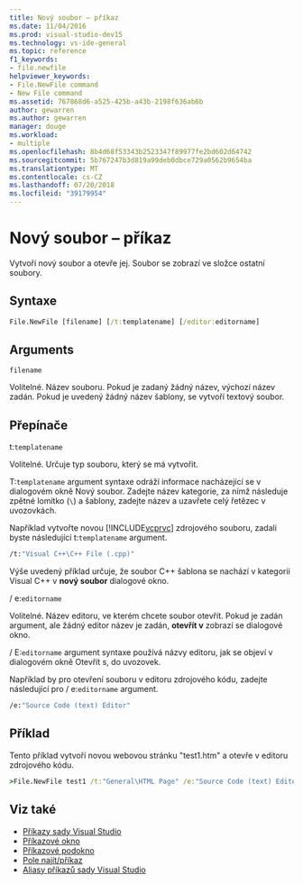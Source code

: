 ```yaml
---
title: Nový soubor – příkaz
ms.date: 11/04/2016
ms.prod: visual-studio-dev15
ms.technology: vs-ide-general
ms.topic: reference
f1_keywords:
- file.newfile
helpviewer_keywords:
- File.NewFile command
- New File command
ms.assetid: 767868d6-a525-425b-a43b-2198f636ab6b
author: gewarren
ms.author: gewarren
manager: douge
ms.workload:
- multiple
ms.openlocfilehash: 8b4d68f53343b2523347f89977fe2bd602d64742
ms.sourcegitcommit: 5b767247b3d819a99deb0dbce729a0562b9654ba
ms.translationtype: MT
ms.contentlocale: cs-CZ
ms.lasthandoff: 07/20/2018
ms.locfileid: "39179954"
---
```

# <a name="new-file-command"></a>Nový soubor – příkaz
Vytvoří nový soubor a otevře jej. Soubor se zobrazí ve složce ostatní soubory.

## <a name="syntax"></a>Syntaxe

```cmd
File.NewFile [filename] [/t:templatename] [/editor:editorname]
```

## <a name="arguments"></a>Arguments
 `filename`

 Volitelné. Název souboru. Pokud je zadaný žádný název, výchozí název zadán. Pokud je uvedený žádný název šablony, se vytvoří textový soubor.

## <a name="switches"></a>Přepínače
 t:`templatename`

 Volitelné. Určuje typ souboru, který se má vytvořit.

 T:`templatename` argument syntaxe odráží informace nacházející se v dialogovém okně Nový soubor. Zadejte název kategorie, za nímž následuje zpětné lomítko (`\`) a šablony, zadejte název a uzavřete celý řetězec v uvozovkách.

 Například vytvořte novou [!INCLUDE[vcprvc](../../code-quality/includes/vcprvc_md.md)] zdrojového souboru, zadali byste následující t:`templatename` argument.

```cmd
/t:"Visual C++\C++ File (.cpp)"
```

 Výše uvedený příklad určuje, že soubor C++ šablona se nachází v kategorii Visual C++ v **nový soubor** dialogové okno.

 / e:`editorname`

 Volitelné. Název editoru, ve kterém chcete soubor otevřít. Pokud je zadán argument, ale žádný editor název je zadán, **otevřít v** zobrazí se dialogové okno.

 / E:`editorname` argument syntaxe používá názvy editoru, jak se objeví v dialogovém okně Otevřít s, do uvozovek.

 Například by pro otevření souboru v editoru zdrojového kódu, zadejte následující pro / e:`editorname` argument.

```cmd
/e:"Source Code (text) Editor"
```

## <a name="example"></a>Příklad
 Tento příklad vytvoří novou webovou stránku "test1.htm" a otevře v editoru zdrojového kódu.

```cmd
>File.NewFile test1 /t:"General\HTML Page" /e:"Source Code (text) Editor"
```

## <a name="see-also"></a>Viz také

- [Příkazy sady Visual Studio](../../ide/reference/visual-studio-commands.md)
- [Příkazové okno](../../ide/reference/command-window.md)
- [Příkazové podokno](../../ide/reference/immediate-window.md)
- [Pole najít/příkaz](../../ide/find-command-box.md)
- [Aliasy příkazů sady Visual Studio](../../ide/reference/visual-studio-command-aliases.md)